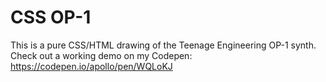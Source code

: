 # CSS OP-1
This is a pure CSS/HTML drawing of the Teenage Engineering OP-1 synth. Check out a working demo on my Codepen: https://codepen.io/apollo/pen/WQLoKJ

